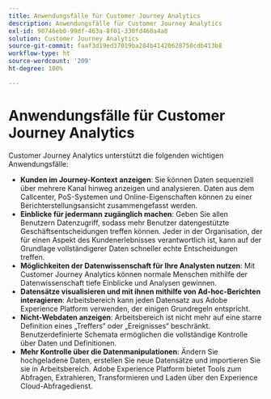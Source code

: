 ```yaml
---
title: Anwendungsfälle für Customer Journey Analytics
description: Anwendungsfälle für Customer Journey Analytics
exl-id: 90746eb0-99df-463a-8f01-330fd460a4a8
solution: Customer Journey Analytics
source-git-commit: faaf3d19ed37019ba284b41420628750cdb413b8
workflow-type: ht
source-wordcount: '209'
ht-degree: 100%

---
```


# Anwendungsfälle für Customer Journey Analytics

Customer Journey Analytics unterstützt die folgenden wichtigen Anwendungsfälle:

* **Kunden im Journey-Kontext anzeigen**: Sie können Daten sequenziell über mehrere Kanal hinweg anzeigen und analysieren. Daten aus dem Callcenter, PoS-Systemen und Online-Eigenschaften können zu einer Berichterstellungsansicht zusammengefasst werden.
* **Einblicke für jedermann zugänglich machen**: Geben Sie allen Benutzern Datenzugriff, sodass mehr Benutzer datengestützte Geschäftsentscheidungen treffen können. Jeder in der Organisation, der für einen Aspekt des Kundenerlebnisses verantwortlich ist, kann auf der Grundlage vollständigerer Daten schneller echte Entscheidungen treffen.
* **Möglichkeiten der Datenwissenschaft für Ihre Analysten nutzen**: Mit Customer Journey Analytics können normale Menschen mithilfe der Datenwissenschaft tiefe Einblicke und Analysen gewinnen.
* **Datensätze visualisieren und mit ihnen mithilfe von Ad-hoc-Berichten interagieren**: Arbeitsbereich kann jeden Datensatz aus Adobe Experience Platform verwenden, der einigen Grundregeln entspricht.
* **Nicht-Webdaten anzeigen**: Arbeitsbereich ist nicht mehr auf eine starre Definition eines „Treffers“ oder „Ereignisses“ beschränkt. Benutzerdefinierte Schemata ermöglichen die vollständige Kontrolle über Daten und Definitionen.
* **Mehr Kontrolle über die Datenmanipulationen**: Ändern Sie hochgeladene Daten, erstellen Sie neue Datensätze und importieren Sie sie in Arbeitsbereich. Adobe Experience Platform bietet Tools zum Abfragen, Extrahieren, Transformieren und Laden über den Experience Cloud-Abfragedienst.
